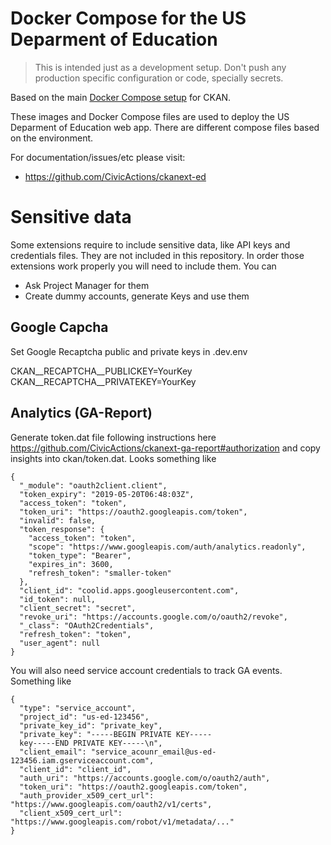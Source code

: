 # Docker Compose for the US Deparment of Education

> This is intended just as a development setup. Don't push any production specific configuration or code, specially secrets.

Based on the main [Docker Compose setup](https://github.com/okfn/docker-ckan) for CKAN.

These images and Docker Compose files are used to deploy the US Deparment of Education web app. There are different compose files based on the environment.

For documentation/issues/etc please visit:
- https://github.com/CivicActions/ckanext-ed

# Sensitive data

Some extensions require to include sensitive data, like API keys and credentials files. They are not included in this repository. In order those extensions work properly you will need to include them. You can

- Ask Project Manager for them
- Create dummy accounts, generate Keys and use them

## Google Capcha

Set Google Recaptcha public and private keys in .dev.env

CKAN__RECAPTCHA__PUBLICKEY=YourKey
CKAN__RECAPTCHA__PRIVATEKEY=YourKey

## Analytics (GA-Report)

Generate token.dat file following instructions here https://github.com/CivicActions/ckanext-ga-report#authorization and copy insights into ckan/token.dat. Looks something like

```
{
  "_module": "oauth2client.client",
  "token_expiry": "2019-05-20T06:48:03Z",
  "access_token": "token",
  "token_uri": "https://oauth2.googleapis.com/token",
  "invalid": false,
  "token_response": {
    "access_token": "token",
    "scope": "https://www.googleapis.com/auth/analytics.readonly",
    "token_type": "Bearer",
    "expires_in": 3600,
    "refresh_token": "smaller-token"
  },
  "client_id": "coolid.apps.googleusercontent.com",
  "id_token": null,
  "client_secret": "secret",
  "revoke_uri": "https://accounts.google.com/o/oauth2/revoke",
  "_class": "OAuth2Credentials",
  "refresh_token": "token",
  "user_agent": null
}
```

You will also need service account credentials to track GA events. Something like

```
{
  "type": "service_account",
  "project_id": "us-ed-123456",
  "private_key_id": "private_key",
  "private_key": "-----BEGIN PRIVATE KEY-----
  key-----END PRIVATE KEY-----\n",
  "client_email": "service_acounr_email@us-ed-123456.iam.gserviceaccount.com",
  "client_id": "client_id",
  "auth_uri": "https://accounts.google.com/o/oauth2/auth",
  "token_uri": "https://oauth2.googleapis.com/token",
  "auth_provider_x509_cert_url": "https://www.googleapis.com/oauth2/v1/certs",
  "client_x509_cert_url": "https://www.googleapis.com/robot/v1/metadata/..."
}

```
